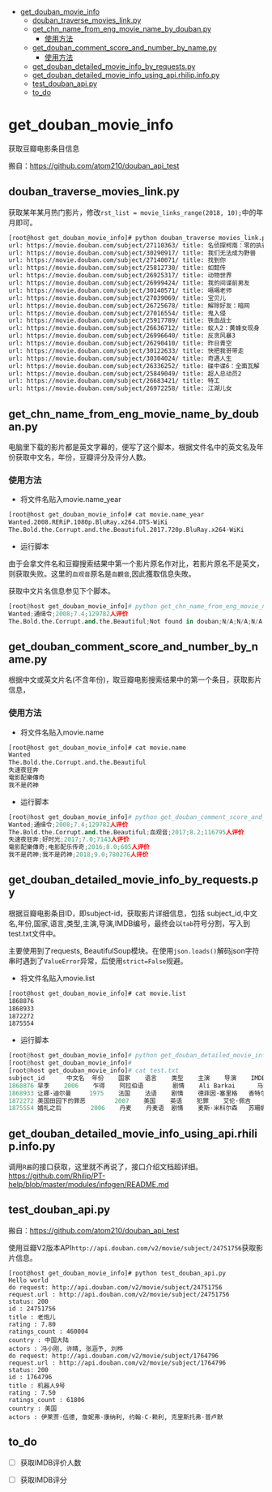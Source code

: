 <!--ts-->
   * [get_douban_movie_info](#get_douban_movie_info)
      * [douban_traverse_movies_link.py](#douban_traverse_movies_linkpy)
      * [get_chn_name_from_eng_movie_name_by_douban.py](#get_chn_name_from_eng_movie_name_by_doubanpy)
         * [使用方法](#使用方法)
      * [get_douban_comment_score_and_number_by_name.py](#get_douban_comment_score_and_number_by_namepy)
         * [使用方法](#使用方法-1)
      * [get_douban_detailed_movie_info_by_requests.py](#get_douban_detailed_movie_info_by_requestspy)
      * [get_douban_detailed_movie_info_using_api.rhilip.info.py](#get_douban_detailed_movie_info_using_apirhilipinfopy)
      * [test_douban_api.py](#test_douban_apipy)
      * [to_do](#to_do)

<!-- Added by: root, at: 2018-11-16T02:06+0800 -->

<!--te-->
# get_douban_movie_info

获取豆瓣电影条目信息

搬自：https://github.com/atom210/douban_api_test

## douban_traverse_movies_link.py

获取某年某月热门影片，修改`rst_list = movie_links_range(2018, 10);`中的年月即可。
``` bash
[root@host get_douban_movie_info]# python douban_traverse_movies_link.py                
url: https://movie.douban.com/subject/27110363/ title: 名侦探柯南：零的执行人
url: https://movie.douban.com/subject/30290917/ title: 我们无法成为野兽
url: https://movie.douban.com/subject/27140071/ title: 找到你
url: https://movie.douban.com/subject/25812730/ title: 如懿传
url: https://movie.douban.com/subject/26925317/ title: 动物世界
url: https://movie.douban.com/subject/26999424/ title: 我的间谍前男友
url: https://movie.douban.com/subject/30140571/ title: 嗝嗝老师
url: https://movie.douban.com/subject/27039069/ title: 宝贝儿
url: https://movie.douban.com/subject/26725678/ title: 解除好友：暗网
url: https://movie.douban.com/subject/27016554/ title: 鬼入侵
url: https://movie.douban.com/subject/25917789/ title: 铁血战士
url: https://movie.douban.com/subject/26636712/ title: 蚁人2：黄蜂女现身
url: https://movie.douban.com/subject/26996640/ title: 反贪风暴3
url: https://movie.douban.com/subject/26290410/ title: 昨日青空
url: https://movie.douban.com/subject/30122633/ title: 快把我哥带走
url: https://movie.douban.com/subject/30304024/ title: 奇遇人生
url: https://movie.douban.com/subject/26336252/ title: 碟中谍6：全面瓦解
url: https://movie.douban.com/subject/25849049/ title: 超人总动员2
url: https://movie.douban.com/subject/26683421/ title: 特工
url: https://movie.douban.com/subject/26972258/ title: 江湖儿女
```

## get_chn_name_from_eng_movie_name_by_douban.py

电脑里下载的影片都是英文字幕的，便写了这个脚本，根据文件名中的英文名及年份获取中文名，年份，豆瓣评分及评分人数。

### 使用方法
 - 将文件名贴入movie.name_year
 ```bash
 [root@host get_douban_movie_info]# cat movie.name_year 
Wanted.2008.RERiP.1080p.BluRay.x264.DTS-WiKi
The.Bold.the.Corrupt.and.the.Beautiful.2017.720p.BluRay.x264-WiKi
 ```
 - 运行脚本
 
 由于会拿文件名和豆瓣搜索结果中第一个影片原名作对比，若影片原名不是英文，则获取失败。这里的`血观音`原名是`血觀音`,因此獲取信息失敗。
 
 获取中文片名信息参见下个脚本。
 ```python
 [root@host get_douban_movie_info]# python get_chn_name_from_eng_movie_name_by_douban.py 
Wanted;通缉令;2008;7.4;129782人评价
The.Bold.the.Corrupt.and.the.Beautiful;Not found in douban;N/A;N/A;N/A
 ```
 
 ## get_douban_comment_score_and_number_by_name.py
 
 根据中文或英文片名(不含年份)，取豆瓣电影搜索结果中的第一个条目，获取影片信息，
 
### 使用方法
 - 将文件名贴入movie.name
 ```bash
[root@host get_douban_movie_info]# cat movie.name
Wanted
The.Bold.the.Corrupt.and.the.Beautiful
失速夜狂奔
電影配樂傳奇
我不是药神
 ```
  - 运行脚本
  
  ```python
[root@host get_douban_movie_info]# python get_douban_comment_score_and_number_by_name.py 
Wanted;通缉令;2008;7.4;129782人评价
The.Bold.the.Corrupt.and.the.Beautiful;血观音;2017;8.2;116795人评价
失速夜狂奔;好时光;2017;7.0;7143人评价
電影配樂傳奇;电影配乐传奇;2016;8.0;605人评价
我不是药神;我不是药神;2018;9.0;780276人评价
 ```
 
## get_douban_detailed_movie_info_by_requests.py

根据豆瓣电影条目ID，即subject-id，获取影片详细信息，包括 subject_id,中文名,年份,国家,语言,类型,主演,导演,IMDB编号，最终会以`tab`符号分割，写入到test.txt文件中。

主要使用到了requests, BeautifulSoup模块。在使用`json.loads()`解码json字符串时遇到了`ValueError`异常，后使用`strict=False`规避。

 - 将文件名贴入movie.list
```bash
[root@host get_douban_movie_info]# cat movie.list 
1868876
1868933
1872272
1875554
```
  - 运行脚本
  
  ```python
[root@host get_douban_movie_info]# python get_douban_detailed_movie_info_by_requests.py 
[root@host get_douban_movie_info]# 
[root@host get_douban_movie_info]# cat test.txt 
subject_id      中文名  年份    国家    语言    类型    主演    导演    IMDB编号
1868876 旱季    2006    乍得    阿拉伯语        剧情    Ali Barkai      马哈曼特-萨雷·哈隆      tt0825241
1868933 让娜·迪尔曼     1975    法国    法语    剧情    德菲因·塞里格   香特尔·阿克曼   tt0073198
1872272 美国田园下的罪恶        2007    美国    英语    犯罪    艾伦·佩吉       汤米·奥·哈沃    tt0802948
1875554 婚礼之后        2006    丹麦    丹麦语  剧情    麦斯·米科尔森   苏珊娜·比尔     tt0457655
  ```

## get_douban_detailed_movie_info_using_api.rhilip.info.py

调用`R酱`的接口获取，这里就不再说了，接口介绍文档超详细。
https://github.com/Rhilip/PT-help/blob/master/modules/infogen/README.md

## test_douban_api.py

搬自：https://github.com/atom210/douban_api_test

使用豆瓣V2版本API`http://api.douban.com/v2/movie/subject/24751756`获取影片信息。
```
[root@host get_douban_movie_info]# python test_douban_api.py 
Hello world
do request: http://api.douban.com/v2/movie/subject/24751756
request.url : http://api.douban.com/v2/movie/subject/24751756    status: 200
id : 24751756
title : 老炮儿
rating : 7.80
ratings_count : 460004
country : 中国大陆
actors : 冯小刚, 许晴, 张涵予, 刘桦
do request: http://api.douban.com/v2/movie/subject/1764796
request.url : http://api.douban.com/v2/movie/subject/1764796     status: 200
id : 1764796
title : 机器人9号
rating : 7.50
ratings_count : 61806
country : 美国
actors : 伊莱贾·伍德, 詹妮弗·康纳利, 约翰·C·赖利, 克里斯托弗·普卢默
```
## to_do

- [ ] 获取IMDB评价人数
- [ ] 获取IMDB评分

